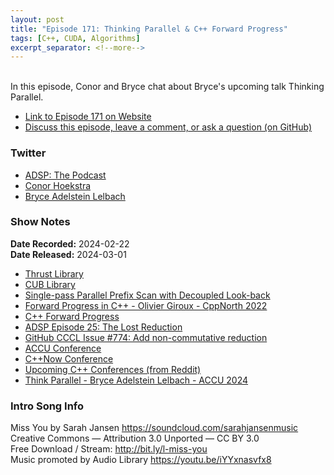 ```yaml
---
layout: post
title: "Episode 171: Thinking Parallel & C++ Forward Progress"
tags: [C++, CUDA, Algorithms]
excerpt_separator: <!--more-->
---
```


<div id="buzzsprout-player-14607439"></div><script src="https://www.buzzsprout.com/1501960/14607439-episode-171-thinking-parallel-c-forward-progress.js?container_id=buzzsprout-player-14607439&player=small" type="text/javascript" charset="utf-8"></script>

<br>In this episode, Conor and Bryce chat about Bryce's upcoming talk Thinking Parallel.

<!--more-->

* [Link to Episode 171 on Website](https://adspthepodcast.com/2024/03/01/Episode-171.html)
* [Discuss this episode, leave a comment, or ask a question (on GitHub)](https://github.com/codereport/adsp2/discussions/63)

### Twitter
 
* [ADSP: The Podcast](https://twitter.com/adspthepodcast)
* [Conor Hoekstra](https://twitter.com/code_report)
* [Bryce Adelstein Lelbach](https://twitter.com/blelbach)

### Show Notes
 
**Date Recorded:** 2024-02-22 <br>
**Date Released:** 2024-03-01

* [Thrust Library](https://docs.nvidia.com/cuda/thrust/)
* [CUB Library](https://nvidia.github.io/cccl/cub/)
* [Single-pass Parallel Prefix Scan with Decoupled Look-back](https://research.nvidia.com/sites/default/files/pubs/2016-03_Single-pass-Parallel-Prefix/nvr-2016-002.pdf)
* [Forward Progress in C++ - Olivier Giroux - CppNorth 2022](https://www.youtube.com/watch?v=CuWM-OrPitw)
* [C++ Forward Progress](https://en.cppreference.com/w/cpp/language/multithread#Forward_progress)
* [ADSP Episode 25: The Lost Reduction](https://adspthepodcast.com/2021/05/14/Episode-25.html)
* [GitHub CCCL Issue #774: Add non-commutative reduction](https://github.com/NVIDIA/cccl/issues/774)
* [ACCU Conference](https://accuconference.org/)
* [C++Now Conference](https://cppnow.org/)
* [Upcoming C++ Conferences (from Reddit)](https://www.reddit.com/r/cpp/comments/1akhef6/news_from_upcoming_c_conferences/)
* [Think Parallel - Bryce Adelstein Lelbach - ACCU 2024](https://www.youtube.com/watch?v=VSDmkwHWpfA)

### Intro Song Info
 
Miss You by Sarah Jansen https://soundcloud.com/sarahjansenmusic<br>
Creative Commons — Attribution 3.0 Unported — CC BY 3.0<br>
Free Download / Stream: http://bit.ly/l-miss-you<br>
Music promoted by Audio Library https://youtu.be/iYYxnasvfx8<br>
